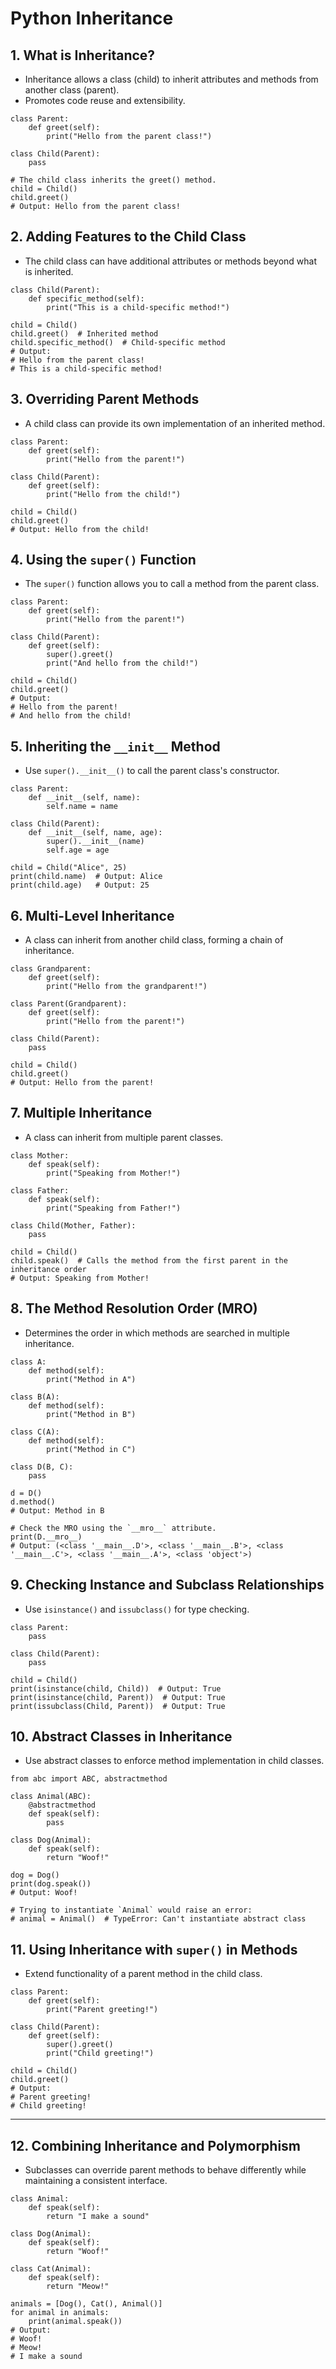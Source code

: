# Python Inheritance

## 1. What is Inheritance?
 - Inheritance allows a class (child) to inherit attributes and methods from another class (parent).
 - Promotes code reuse and extensibility.
```
class Parent:
    def greet(self):
        print("Hello from the parent class!")

class Child(Parent):
    pass

# The child class inherits the greet() method.
child = Child()
child.greet()
# Output: Hello from the parent class!
```


## 2. Adding Features to the Child Class
 - The child class can have additional attributes or methods beyond what is inherited.
```
class Child(Parent):
    def specific_method(self):
        print("This is a child-specific method!")

child = Child()
child.greet()  # Inherited method
child.specific_method()  # Child-specific method
# Output:
# Hello from the parent class!
# This is a child-specific method!
```

## 3. Overriding Parent Methods
 - A child class can provide its own implementation of an inherited method.
```
class Parent:
    def greet(self):
        print("Hello from the parent!")

class Child(Parent):
    def greet(self):
        print("Hello from the child!")

child = Child()
child.greet()
# Output: Hello from the child!
```

## 4. Using the `super()` Function
 - The `super()` function allows you to call a method from the parent class.
```
class Parent:
    def greet(self):
        print("Hello from the parent!")

class Child(Parent):
    def greet(self):
        super().greet()
        print("And hello from the child!")

child = Child()
child.greet()
# Output:
# Hello from the parent!
# And hello from the child!
```

## 5. Inheriting the `__init__` Method
 - Use `super().__init__()` to call the parent class's constructor.
```
class Parent:
    def __init__(self, name):
        self.name = name

class Child(Parent):
    def __init__(self, name, age):
        super().__init__(name)
        self.age = age

child = Child("Alice", 25)
print(child.name)  # Output: Alice
print(child.age)   # Output: 25
```

## 6. Multi-Level Inheritance
 - A class can inherit from another child class, forming a chain of inheritance.
```
class Grandparent:
    def greet(self):
        print("Hello from the grandparent!")

class Parent(Grandparent):
    def greet(self):
        print("Hello from the parent!")

class Child(Parent):
    pass

child = Child()
child.greet()
# Output: Hello from the parent!
```

## 7. Multiple Inheritance
 - A class can inherit from multiple parent classes.
```
class Mother:
    def speak(self):
        print("Speaking from Mother!")

class Father:
    def speak(self):
        print("Speaking from Father!")

class Child(Mother, Father):
    pass

child = Child()
child.speak()  # Calls the method from the first parent in the inheritance order
# Output: Speaking from Mother!
```

## 8. The Method Resolution Order (MRO)
 - Determines the order in which methods are searched in multiple inheritance.
```
class A:
    def method(self):
        print("Method in A")

class B(A):
    def method(self):
        print("Method in B")

class C(A):
    def method(self):
        print("Method in C")

class D(B, C):
    pass

d = D()
d.method()
# Output: Method in B

# Check the MRO using the `__mro__` attribute.
print(D.__mro__)
# Output: (<class '__main__.D'>, <class '__main__.B'>, <class '__main__.C'>, <class '__main__.A'>, <class 'object'>)
```

## 9. Checking Instance and Subclass Relationships
 - Use `isinstance()` and `issubclass()` for type checking.
```
class Parent:
    pass

class Child(Parent):
    pass

child = Child()
print(isinstance(child, Child))  # Output: True
print(isinstance(child, Parent))  # Output: True
print(issubclass(Child, Parent))  # Output: True
```

## 10. Abstract Classes in Inheritance
 - Use abstract classes to enforce method implementation in child classes.
```
from abc import ABC, abstractmethod

class Animal(ABC):
    @abstractmethod
    def speak(self):
        pass

class Dog(Animal):
    def speak(self):
        return "Woof!"

dog = Dog()
print(dog.speak())
# Output: Woof!

# Trying to instantiate `Animal` would raise an error:
# animal = Animal()  # TypeError: Can't instantiate abstract class
```

## 11. Using Inheritance with `super()` in Methods
 - Extend functionality of a parent method in the child class.
```
class Parent:
    def greet(self):
        print("Parent greeting!")

class Child(Parent):
    def greet(self):
        super().greet()
        print("Child greeting!")

child = Child()
child.greet()
# Output:
# Parent greeting!
# Child greeting!
```
---

## 12. Combining Inheritance and Polymorphism
 - Subclasses can override parent methods to behave differently while maintaining a consistent interface.
```
class Animal:
    def speak(self):
        return "I make a sound"

class Dog(Animal):
    def speak(self):
        return "Woof!"

class Cat(Animal):
    def speak(self):
        return "Meow!"

animals = [Dog(), Cat(), Animal()]
for animal in animals:
    print(animal.speak())
# Output:
# Woof!
# Meow!
# I make a sound
```
